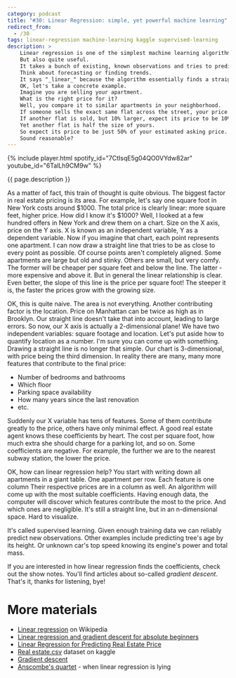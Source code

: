 ```yaml
---
category: podcast
title: "#30: Linear Regression: simple, yet powerful machine learning"
redirect_from:
  - /30
tags: linear-regression machine-learning kaggle supervised-learning
description: >
    Linear regression is one of the simplest machine learning algorithms.
    But also quite useful.
    It takes a bunch of existing, known observations and tries to predict how new observations will look like.
    Think about forecasting or finding trends.
    It says "_linear_" because the algorithm essentially finds a straight line that most closely follows the observations.
    OK, let's take a concrete example.
    Imagine you are selling your apartment.
    What is the right price for it?
    Well, you compare it to similar apartments in your neighborhood.
    If someone sells the exact same flat across the street, your price should be very similar.
    If another flat is sold, but 10% larger, expect its price to be 10% higher as well.
    Yet another flat is half the size of yours.
    So expect its price to be just 50% of your estimated asking price.
    Sound reasonable?
---
```


{% include player.html spotify_id="7CtIsqE5g04QO0VYdw82ar" youtube_id="6TalLh9CM9w" %}

{{ page.description }}



As a matter of fact, this train of thought is quite obvious.
The biggest factor in real estate pricing is its area.
For example, let's say one square foot in New York costs around $1000.
The total price is clearly linear: more square feet, higher price.
How did I know it's $1000?
Well, I looked at a few hundred offers in New York and drew them on a chart.
Size on the X axis, price on the Y axis.
X is known as an independent variable, Y as a dependent variable.
Now if you imagine that chart, each point represents one apartment.
I can now draw a straight line that tries to be as close to every point as possible.
Of course points aren't completely aligned.
Some apartments are large but old and stinky.
Others are small, but very comfy.
The former will be cheaper per square feet and below the line.
The latter - more expensive and above it.
But in general the linear relationship is clear.
Even better, the slope of this line is the price per square foot!
The steeper it is, the faster the prices grow with the growing size.

OK, this is quite naive.
The area is not everything.
Another contributing factor is the location.
Price on Manhattan can be twice as high as in Brooklyn.
Our straight line doesn't take that into account, leading to large errors.
So now, our X axis is actually a 2-dimensional plane!
We have two independent variables: square footage and location.
Let's put aside how to quantify location as a number.
I'm sure you can come up with something.
Drawing a straight line is no longer that simple.
Our chart is 3-dimensional, with price being the third dimension.
In reality there are many, many more features that contribute to the final price:

* Number of bedrooms and bathrooms
* Which floor
* Parking space availability
* How many years since the last renovation
* etc.

Suddenly our X variable has tens of features.
Some of them contribute greatly to the price, others have only minimal effect.
A good real estate agent knows these coefficients by heart.
The cost per square foot, how much extra she should charge for a parking lot, and so on.
Some coefficients are negative.
For example, the further we are to the nearest subway station, the lower the price.

OK, how can linear regression help?
You start with writing down all apartments in a giant table.
One apartment per row.
Each feature is one column
Their respective prices are in a column as well.
An algorithm will come up with the most suitable coefficients.
Having enough data, the computer will discover which features contribute the most to the price.
And which ones are negligible.
It's still a straight line, but in an n-dimensional space.
Hard to visualize.

It's called supervised learning.
Given enough training data we can reliably predict new observations.
Other examples include predicting tree's age by its height.
Or unknown car's top speed knowing its engine's power and total mass.

If you are interested in how linear regression finds the coefficients, check out the show notes.
You'll find articles about so-called _gradient descent_.
That's it, thanks for listening, bye!



# More materials

* [Linear regression](https://en.wikipedia.org/wiki/Linear_regression) on Wikipedia
* [Linear regression and gradient descent for absolute beginners](https://towardsdatascience.com/linear-regression-and-gradient-descent-for-absolute-beginners-eef9574eadb0)
* [Linear Regression for Predicting Real Estate Price](https://deshiwa.medium.com/linear-regression-for-predicting-real-estate-price-712ccf746965)
* [Real estate.csv](https://www.kaggle.com/quantbruce/real-estate-price-prediction) dataset on kaggle
* [Gradient descent](https://en.wikipedia.org/wiki/Gradient_descent)
* [Anscombe's quartet](https://en.wikipedia.org/wiki/Anscombe%27s_quartet) - when linear regression is lying


